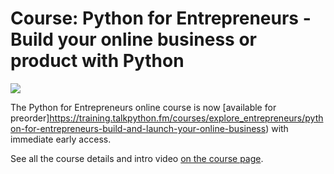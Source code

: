 # Course: Python for Entrepreneurs - Build your online business or product with Python

![](https://github.com/mikeckennedy/python-for-entrepreneurs-course-demos/raw/master/readme_resources/python-for-entrepreneurs.png)

The Python for Entrepreneurs online course is now [available for preorder]https://training.talkpython.fm/courses/explore_entrepreneurs/python-for-entrepreneurs-build-and-launch-your-online-business) with immediate early access. 

See all the course details and intro video [on the course page](https://training.talkpython.fm/courses/explore_entrepreneurs/python-for-entrepreneurs-build-and-launch-your-online-business).
	

